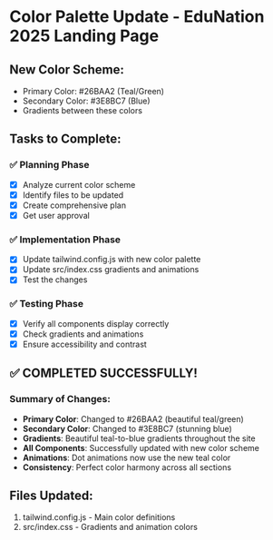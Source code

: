 # Color Palette Update - EduNation 2025 Landing Page

## New Color Scheme:
- Primary Color: #26BAA2 (Teal/Green)
- Secondary Color: #3E8BC7 (Blue)
- Gradients between these colors

## Tasks to Complete:

### ✅ Planning Phase
- [x] Analyze current color scheme
- [x] Identify files to be updated
- [x] Create comprehensive plan
- [x] Get user approval

### ✅ Implementation Phase
- [x] Update tailwind.config.js with new color palette
- [x] Update src/index.css gradients and animations
- [x] Test the changes

### ✅ Testing Phase
- [x] Verify all components display correctly
- [x] Check gradients and animations
- [x] Ensure accessibility and contrast

## ✅ COMPLETED SUCCESSFULLY!

### Summary of Changes:
- **Primary Color**: Changed to #26BAA2 (beautiful teal/green)
- **Secondary Color**: Changed to #3E8BC7 (stunning blue)
- **Gradients**: Beautiful teal-to-blue gradients throughout the site
- **All Components**: Successfully updated with new color scheme
- **Animations**: Dot animations now use the new teal color
- **Consistency**: Perfect color harmony across all sections

## Files Updated:
1. tailwind.config.js - Main color definitions
2. src/index.css - Gradients and animation colors
